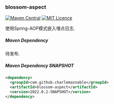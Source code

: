 ### blossom-aspect

[![Maven Central](https://maven-badges.herokuapp.com/maven-central/com.github.charlemaznable/blossom-aspect/badge.svg)](https://maven-badges.herokuapp.com/maven-central/com.github.charlemaznable/blossom-aspect/)
[![MIT Licence](https://badges.frapsoft.com/os/mit/mit.svg?v=103)](https://opensource.org/licenses/mit-license.php)

使用Spring-AOP模式嵌入埋点日志.

##### Maven Dependency

待发布.

##### Maven Dependency SNAPSHOT

```xml
<dependency>
  <groupId>com.github.charlemaznable</groupId>
  <artifactId>blossom-aspect</artifactId>
  <version>2022.0.2-SNAPSHOT</version>
</dependency>
```

